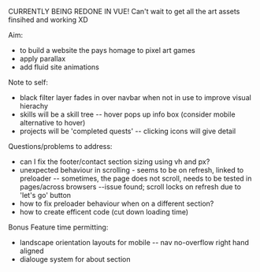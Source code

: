 CURRENTLY BEING REDONE IN VUE! Can't wait to get all the art assets finsihed and working XD

Aim:
- to build a website the pays homage to pixel art games
- apply parallax
- add fluid site animations

Note to self:
- black filter layer fades in over navbar when not in use to improve visual hierachy
- skills will be a skill tree -- hover pops up info box (consider mobile alternative to hover)
- projects will be 'completed quests' -- clicking icons will give detail

Questions/problems to address:
- can I fix the footer/contact section sizing using vh and px?
- unexpected behaviour in scrolling - seems to be on refresh, linked to preloader
-- sometimes, the page does not scroll, needs to be tested in pages/across browsers
--issue found; scroll locks on refresh due to 'let's go' button
- how to fix preloader behaviour when on a different section? 
- how to create efficent code (cut down loading time)

Bonus Feature time permitting:
- landscape orientation layouts for mobile -- nav no-overflow right hand aligned
- dialouge system for about section
